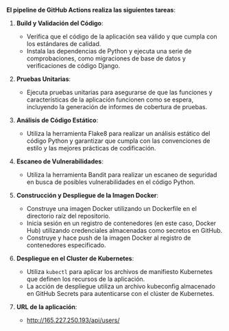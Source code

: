 **El pipeline de GitHub Actions realiza las siguientes tareas**:

1. **Build y Validación del Código**:
   - Verifica que el código de la aplicación sea válido y que cumpla con los estándares de calidad.
   - Instala las dependencias de Python y ejecuta una serie de comprobaciones, como migraciones de base de datos y verificaciones de código Django.

2. **Pruebas Unitarias**:
   - Ejecuta pruebas unitarias para asegurarse de que las funciones y características de la aplicación funcionen como se espera, incluyendo la generación de informes de cobertura de pruebas.

3. **Análisis de Código Estático**:
   - Utiliza la herramienta Flake8 para realizar un análisis estático del código Python y garantizar que cumpla con las convenciones de estilo y las mejores prácticas de codificación.

4. **Escaneo de Vulnerabilidades**:
   - Utiliza la herramienta Bandit para realizar un escaneo de seguridad en busca de posibles vulnerabilidades en el código Python.

5. **Construcción y Despliegue de la Imagen Docker**:
   - Construye una imagen Docker utilizando un Dockerfile en el directorio raíz del repositorio.
   - Inicia sesión en un registro de contenedores (en este caso, Docker Hub) utilizando credenciales almacenadas como secretos en GitHub.
   - Construye y hace push de la imagen Docker al registro de contenedores especificado.

6. **Despliegue en el Cluster de Kubernetes**:
   - Utiliza `kubectl` para aplicar los archivos de manifiesto Kubernetes que definen los recursos de la aplicación.
   - La acción de despliegue utiliza un archivo kubeconfig almacenado en GitHub Secrets para autenticarse con el clúster de Kubernetes.

7. **URL de la aplicación**:
    - http://165.227.250.193/api/users/